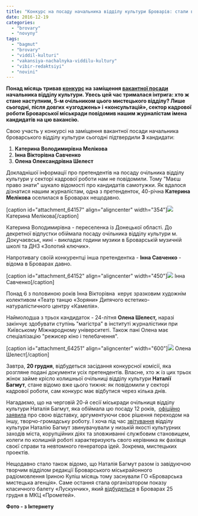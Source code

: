 ```yaml
---
title: "Конкурс на посаду начальника відділу культури Броварів: стали відомі імена претендентів. ОНОВЛЕНО"
date: 2016-12-19
categories: 
  - "brovary"
  - "novyny"
tags: 
  - "bagmut"
  - "brovary"
  - "viddil-kulturi"
  - "vakansiya-nachalnyka-viddilu-kultury"
  - "vibir-redaktsiyi"
  - "novini"
---
```


**Понад місяць тривав [конкурс](http://brovary-rada.gov.ua/news/14497.html) на заміщення [вакантної посади](https://mpz.brovary.org/ogolosheno-konkurs-na-vakantnu-posadu-nachalnyka-viddilu-kultury-bmr/) начальника відділу культури. Увесь цей час трималася інтрига: хто ж стане наступним, 5-м очільником цього мистецького відділу? Лише сьогодні, після довгих «узгоджень» і «консультацій», сектор кадрової роботи Броварської міськради повідомив нашим журналістам імена кандидатів на цю вакансію.**

Свою участь у конкурсі на заміщення вакантної посади начальника броварського відділу культури сьогодні підтвердили **3** кандидати:

1. **Катерина Володимирівна Мелікова**
2. **Інна Вікторівна Савченко**
3. **Олена Олександрівна Шелест**

Докладнішої інформації про претендентів на посаду очільника відділу культури у секторі кадрової роботи нам не повідомили. Тому "Маєш право знати" шукало відомості про кандидатів самотужки. Як вдалося дізнатися нашим журналістам, одна з претенденток, 40-річна **Катерина Мелікова** оселилася в Броварах нещодавно.

\[caption id="attachment\_64157" align="aligncenter" width="354"\][![](https://mpz.brovary.org/wp-content/uploads/2016/12/Katya-4h3.jpg)](https://mpz.brovary.org/wp-content/uploads/2016/12/Katya-4h3.jpg) Катерина Мелікова\[/caption\]

Катерина Володимирівна - переселенка із Донецької області. До декретної відпустки обіймала посаду очільника відділу культури м. Докучаєвськ, нині - викладає години музики в Броварській музичній школі та ДНЗ «Золотий ключик».

Напротивагу своїй конкурентці інша претендентка - **Інна Савченко** - відома в Броварах давно.

\[caption id="attachment\_64152" align="aligncenter" width="450"\][![](https://mpz.brovary.org/wp-content/uploads/2016/12/Inna-Viktorivna-Savchenko.jpg)](https://mpz.brovary.org/wp-content/uploads/2016/12/Inna-Viktorivna-Savchenko.jpg) Інна Савченко\[/caption\]

Понад 6 з половиною років Інна Вікторівна  керує зразковим художнім колективом «Театр танцю «Зоряни» Дитячого естетико-натуралістичного центру «Камелія».

Наймолодша з трьох кандидаток - 24-літня **Олена Шелест,** наразі закінчує здобувати ступінь "магістра" в інституті журналістики при  Київському Міжнародному університеті. Також пані Олена має спеціалізацію "режисер кіно і телебачення".

\[caption id="attachment\_64251" align="aligncenter" width="600"\][![](https://mpz.brovary.org/wp-content/uploads/2016/12/1-5.jpg)](https://mpz.brovary.org/wp-content/uploads/2016/12/1-5.jpg) Олена Шелест\[/caption\]

Завтра, **20 грудня**, відбудеться засідання конкурсної комісії, яка розгляне подані документи усіх претендентів. Власне, хто ж із цих трьох жінок займе крісло колишньої очільниці відділу культури **Наталії Багмут**, стане відомо вже цього тижня: як повідомили у секторі кадрової роботи, сам конкурс має відбутися через кілька днів.

Нагадаємо, що на черговій 20-й сесії міськради очільниця відділу культури Наталія Багмут, яка обіймала цю посаду 12 років,  [офіційно заявила](https://mpz.brovary.org/ochilnytsya-viddilu-kultury-nataliya-bagmut-zayavyla-pro-svoye-zvilnennya/) про свою відставку, аргументуючи своє рішення переходом на іншу, творчо-громадську роботу. І хоча під час [звітування](https://mpz.brovary.org/miska-rada-dala-bagmut-zelene-svitlo-nadali-keruvaty-kulturoyu-u-brovarah/) відділу культури Наталію Багмут звинувачували у низькій якості культурних заходів міста, корупційних діях та зловживанні службовим становищем, колеги по колишній роботі характеризують свого керівника як фахівця своєї справи та невтомного генератора ідей. Зокрема, мистецьких проектів.

Нещодавно стало також відомо, що Наталія Багмут разом із завідуючою творчим відділом редакції Броварського міськрайонного радіомовлення Іриною Куліш місяць тому заснували ГО «Броварська мистецька агенція». Саме остання стала організатором показу класичного балету «Лускунчик», який [відбудеться](https://mpz.brovary.org/u-brovarah-vidbudetsya-balet-feyeriya-luskunchyk-vhid-za-zaproshennyamy-ale-yih-vzhe-ne-vydayut/) в Броварах 25 грудня в МКЦ «Прометей».

**Фото - з Інтернету**
